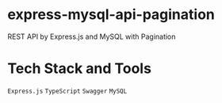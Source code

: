 # express-mysql-api-pagination
REST API by Express.js and MySQL with Pagination

# Tech Stack and Tools
`Express.js` `TypeScript` `Swagger` `MySQL`